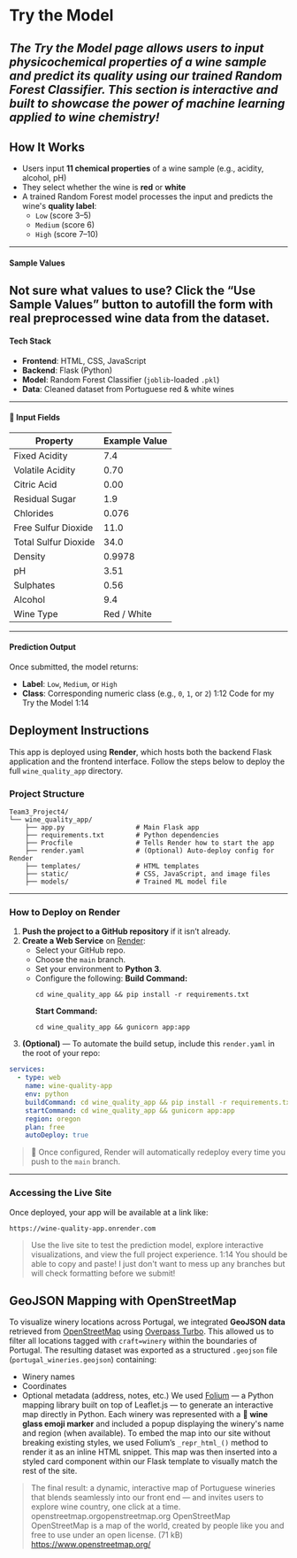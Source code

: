 # Try the Model

*The **Try the Model** page allows users to input physicochemical properties of a wine sample and predict its quality using our trained **Random Forest Classifier**.
This section is interactive and built to showcase the power of machine learning applied to wine chemistry!*
---
## How It Works 
- Users input **11 chemical properties** of a wine sample (e.g., acidity, alcohol, pH)
- They select whether the wine is **red** or **white**
- A trained Random Forest model processes the input and predicts the wine's **quality label**:
  - `Low` (score 3–5)
  - `Medium` (score 6)
  - `High` (score 7–10)
---
#### Sample Values
Not sure what values to use? Click the **“Use Sample Values”** button to autofill the form with real preprocessed wine data from the dataset.
---
#### Tech Stack
- **Frontend**: HTML, CSS, JavaScript
- **Backend**: Flask (Python)
- **Model**: Random Forest Classifier (`joblib`-loaded `.pkl`)
- **Data**: Cleaned dataset from Portuguese red & white wines
---
#### :receipt: Input Fields
| Property                 | Example Value |
|--------------------------|---------------|
| Fixed Acidity            | 7.4           |
| Volatile Acidity         | 0.70          |
| Citric Acid              | 0.00          |
| Residual Sugar           | 1.9           |
| Chlorides                | 0.076         |
| Free Sulfur Dioxide      | 11.0          |
| Total Sulfur Dioxide     | 34.0          |
| Density                  | 0.9978        |
| pH                       | 3.51          |
| Sulphates                | 0.56          |
| Alcohol                  | 9.4           |
| Wine Type                | Red / White   |
---
#### Prediction Output
Once submitted, the model returns:
- **Label**: `Low`, `Medium`, or `High`
- **Class**: Corresponding numeric class (e.g., `0`, `1`, or `2`)
1:12
Code for my Try the Model
1:14
## Deployment Instructions
This app is deployed using **Render**, which hosts both the backend Flask application and the frontend interface. Follow the steps below to deploy the full `wine_quality_app` directory.
### Project Structure
```
Team3_Project4/
└── wine_quality_app/
    ├── app.py                  # Main Flask app
    ├── requirements.txt        # Python dependencies
    ├── Procfile                # Tells Render how to start the app
    ├── render.yaml             # (Optional) Auto-deploy config for Render
    ├── templates/              # HTML templates
    ├── static/                 # CSS, JavaScript, and image files
    ├── models/                 # Trained ML model file
```
---
### How to Deploy on Render
1. **Push the project to a GitHub repository** if it isn’t already.
2. **Create a Web Service** on [Render](https://render.com):
   - Select your GitHub repo.
   - Choose the `main` branch.
   - Set your environment to **Python 3**.
   - Configure the following:
     **Build Command:**
     ```
     cd wine_quality_app && pip install -r requirements.txt
     ```
     **Start Command:**
     ```
     cd wine_quality_app && gunicorn app:app
     ```
3. **(Optional)** — To automate the build setup, include this `render.yaml` in the root of your repo:
```yaml
services:
  - type: web
    name: wine-quality-app
    env: python
    buildCommand: cd wine_quality_app && pip install -r requirements.txt
    startCommand: cd wine_quality_app && gunicorn app:app
    region: oregon
    plan: free
    autoDeploy: true
```
> :repeat: Once configured, Render will automatically redeploy every time you push to the `main` branch.
---
### Accessing the Live Site
Once deployed, your app will be available at a link like:
```
https://wine-quality-app.onrender.com
```
> Use the live site to test the prediction model, explore interactive visualizations, and view the full project experience.
1:14
You should be able to copy and paste! I just don't want to mess up any branches but will check formatting before we submit!

## GeoJSON Mapping with OpenStreetMap
To visualize winery locations across Portugal, we integrated **GeoJSON data** retrieved from [OpenStreetMap](https://www.openstreetmap.org/) using [Overpass Turbo](https://overpass-turbo.eu/). This allowed us to filter all locations tagged with `craft=winery` within the boundaries of Portugal.
The resulting dataset was exported as a structured `.geojson` file (`portugal_wineries.geojson`) containing:
- Winery names
- Coordinates
- Optional metadata (address, notes, etc.)
We used [Folium](https://python-visualization.github.io/folium/) — a Python mapping library built on top of Leaflet.js — to generate an interactive map directly in Python. Each winery was represented with a **:wine_glass: wine glass emoji marker** and included a popup displaying the winery's name and region (when available).
To embed the map into our site without breaking existing styles, we used Folium’s `_repr_html_()` method to render it as an inline HTML snippet. This map was then inserted into a styled card component within our Flask template to visually match the rest of the site.
> The final result: a dynamic, interactive map of Portuguese wineries that blends seamlessly into our front end — and invites users to explore wine country, one click at a time.
openstreetmap.orgopenstreetmap.org
OpenStreetMap
OpenStreetMap is a map of the world, created by people like you and free to use under an open license. (71 kB)
https://www.openstreetmap.org/
